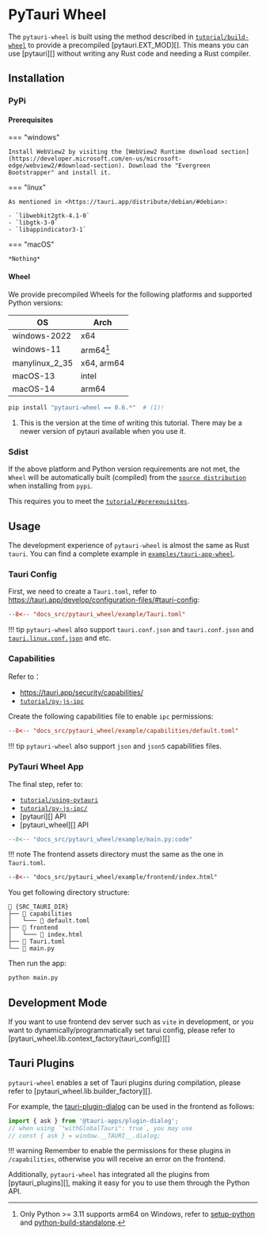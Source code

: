 # PyTauri Wheel

The `pytauri-wheel` is built using the method described in [`tutorial/build-wheel`](../tutorial/build-wheel.md) to provide a precompiled [pytauri.EXT_MOD][]. This means you can use [pytauri][] without writing any Rust code and needing a Rust compiler.

## Installation

### PyPi

#### Prerequisites

=== "windows"

    Install WebView2 by visiting the [WebView2 Runtime download section](https://developer.microsoft.com/en-us/microsoft-edge/webview2/#download-section). Download the "Evergreen Bootstrapper" and install it.

=== "linux"

    As mentioned in <https://tauri.app/distribute/debian/#debian>:

    - `libwebkit2gtk-4.1-0`
    - `libgtk-3-0`
    - `libappindicator3-1`

=== "macOS"

    *Nothing*

#### Wheel

We provide precompiled Wheels for the following platforms and supported Python versions:

| OS | Arch |
| --- | --- |
| windows-2022 | x64 |
| windows-11 | arm64[^py-win-arm] |
| manylinux_2_35 | x64, arm64 |
| macOS-13 | intel |
| macOS-14 | arm64 |

[^py-win-arm]:
    Only Python >= 3.11 supports arm64 on Windows, refer to [setup-python](https://github.com/actions/setup-python/issues/715#issue-1846474433) and [python-build-standalone](https://github.com/astral-sh/python-build-standalone/pull/387#issuecomment-2818671913).

```bash
pip install "pytauri-wheel == 0.6.*"  # (1)!
```

1. This is the version at the time of writing this tutorial. There may be a newer version of pytauri available when you use it.

### Sdist

If the above platform and Python version requirements are not met, the `Wheel` will be automatically built (compiled) from the [`source distribution`](https://packaging.python.org/en/latest/discussions/package-formats/#what-is-a-source-distribution) when installing from `pypi`.

This requires you to meet the [`tutorial/#prerequisites`](../tutorial/index.md#prerequisites).

## Usage

The development experience of `pytauri-wheel` is almost the same as Rust `tauri`. You can find a complete example in [`examples/tauri-app-wheel`](https://github.com/pytauri/pytauri/tree/main/examples/tauri-app-wheel).

### Tauri Config

First, we need to create a `Tauri.toml`, refer to <https://tauri.app/develop/configuration-files/#tauri-config>:

```toml title="/Tauri.toml"
--8<-- "docs_src/pytauri_wheel/example/Tauri.toml"
```

!!! tip
    `pytauri-wheel` also support `tauri.conf.json` and `tauri.conf.json` and [`tauri.linux.conf.json`](https://tauri.app/develop/configuration-files/#platform-specific-configuration) and etc.

### Capabilities

Refer to：

- <https://tauri.app/security/capabilities/>
- [`tutorial/py-js-ipc`](../tutorial/py-js-ipc.md)

Create the following capabilities file to enable `ipc` permissions:

```toml title="/capabilities/default.toml"
--8<-- "docs_src/pytauri_wheel/example/capabilities/default.toml"
```

!!! tip
    `pytauri-wheel` also support `json` and `json5` capabilities files.

### PyTauri Wheel App

The final step, refer to:

- [`tutorial/using-pytauri`](../tutorial/using-pytauri.md)
- [`tutorial/py-js-ipc/`](../tutorial/py-js-ipc.md)
- [pytauri][] API
- [pytauri_wheel][] API

```py title="/main.py"
--8<-- "docs_src/pytauri_wheel/example/main.py:code"
```

!!! note
    The frontend assets directory must the same as the one in `Tauri.toml`.

```html title="/frontend/index.html"
--8<-- "docs_src/pytauri_wheel/example/frontend/index.html"
```

You get following directory structure:

```
📁 {SRC_TAURI_DIR}
├── 📁 capabilities
│   └─── 📄 default.toml
├── 📁 frontend
│   └─── 📄 index.html
├── 📄 Tauri.toml
└── 📄 main.py
```

Then run the app:

```bash
python main.py
```

## Development Mode

If you want to use frontend dev server such as `vite` in development, or you want to dynamically/programmatically set tarui config, please refer to [pytauri_wheel.lib.context_factory(tauri_config)][]

## Tauri Plugins

`pytauri-wheel` enables a set of Tauri plugins during compilation, please refer to [pytauri_wheel.lib.builder_factory][].

For example, the [tauri-plugin-dialog](https://tauri.app/plugin/dialog/) can be used in the frontend as follows:

```js
import { ask } from '@tauri-apps/plugin-dialog';
// when using `"withGlobalTauri": true`, you may use
// const { ask } = window.__TAURI__.dialog;
```

!!! warning
    Remember to enable the permissions for these plugins in `/capabilities`, otherwise you will receive an error on the frontend.

Additionally, `pytauri-wheel` has integrated all the plugins from [pytauri_plugins][], making it easy for you to use them through the Python API.
